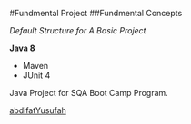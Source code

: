 #Fundmental Project
##Fundmental Concepts

*Default Structure for A Basic Project*

**Java 8**

* Maven
* JUnit 4

Java Project for SQA Boot Camp Program. 

[abdifatYusufah ](http://sqasolution.com)
